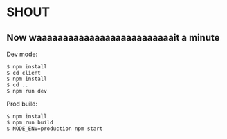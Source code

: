 # SHOUT
## Now waaaaaaaaaaaaaaaaaaaaaaaaaait a minute

Dev mode:
```shell
$ npm install
$ cd client
$ npm install
$ cd ..
$ npm run dev
```

Prod build:
```shell
$ npm install
$ npm run build
$ NODE_ENV=production npm start
```

